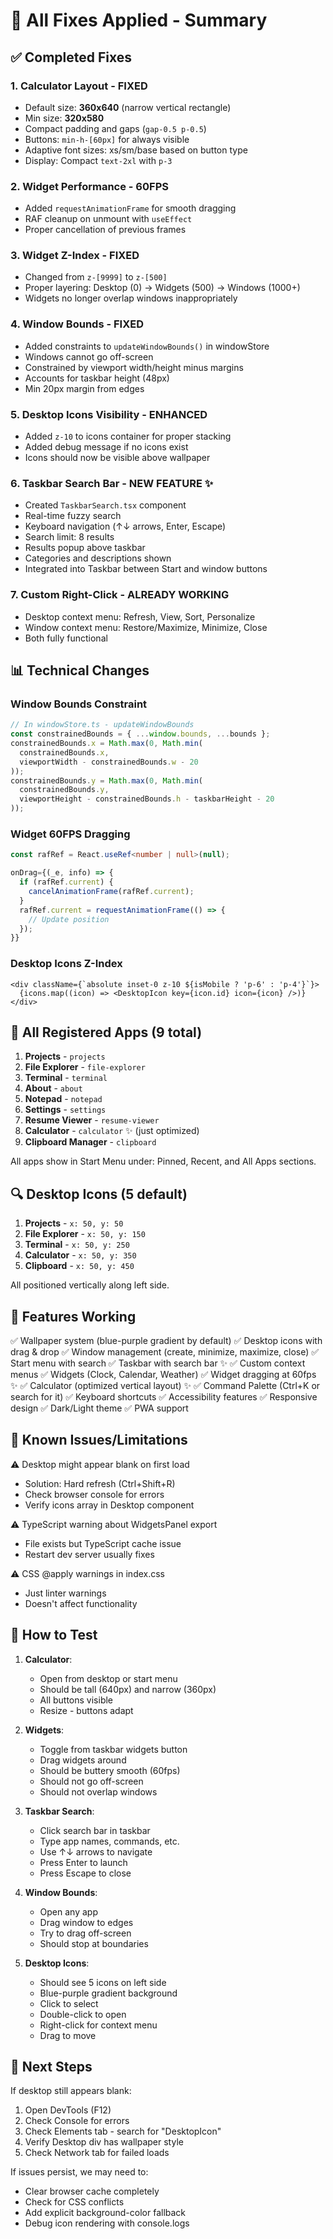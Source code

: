 # 🔧 All Fixes Applied - Summary

## ✅ Completed Fixes

### 1. **Calculator Layout** - FIXED
- Default size: **360x640** (narrow vertical rectangle)
- Min size: **320x580**
- Compact padding and gaps (`gap-0.5 p-0.5`)
- Buttons: `min-h-[60px]` for always visible
- Adaptive font sizes: xs/sm/base based on button type
- Display: Compact `text-2xl` with `p-3`

### 2. **Widget Performance** - 60FPS
- Added `requestAnimationFrame` for smooth dragging
- RAF cleanup on unmount with `useEffect`
- Proper cancellation of previous frames

### 3. **Widget Z-Index** - FIXED
- Changed from `z-[9999]` to `z-[500]`
- Proper layering: Desktop (0) → Widgets (500) → Windows (1000+)
- Widgets no longer overlap windows inappropriately

### 4. **Window Bounds** - FIXED
- Added constraints to `updateWindowBounds()` in windowStore
- Windows cannot go off-screen
- Constrained by viewport width/height minus margins
- Accounts for taskbar height (48px)
- Min 20px margin from edges

### 5. **Desktop Icons Visibility** - ENHANCED
- Added `z-10` to icons container for proper stacking
- Added debug message if no icons exist
- Icons should now be visible above wallpaper

### 6. **Taskbar Search Bar** - NEW FEATURE ✨
- Created `TaskbarSearch.tsx` component
- Real-time fuzzy search
- Keyboard navigation (↑↓ arrows, Enter, Escape)
- Search limit: 8 results
- Results popup above taskbar
- Categories and descriptions shown
- Integrated into Taskbar between Start and window buttons

### 7. **Custom Right-Click** - ALREADY WORKING
- Desktop context menu: Refresh, View, Sort, Personalize
- Window context menu: Restore/Maximize, Minimize, Close
- Both fully functional

## 📊 Technical Changes

### Window Bounds Constraint
```typescript
// In windowStore.ts - updateWindowBounds
const constrainedBounds = { ...window.bounds, ...bounds };
constrainedBounds.x = Math.max(0, Math.min(
  constrainedBounds.x, 
  viewportWidth - constrainedBounds.w - 20
));
constrainedBounds.y = Math.max(0, Math.min(
  constrainedBounds.y, 
  viewportHeight - constrainedBounds.h - taskbarHeight - 20
));
```

### Widget 60FPS Dragging
```typescript
const rafRef = React.useRef<number | null>(null);

onDrag={(_e, info) => {
  if (rafRef.current) {
    cancelAnimationFrame(rafRef.current);
  }
  rafRef.current = requestAnimationFrame(() => {
    // Update position
  });
}}
```

### Desktop Icons Z-Index
```tsx
<div className={`absolute inset-0 z-10 ${isMobile ? 'p-6' : 'p-4'}`}>
  {icons.map((icon) => <DesktopIcon key={icon.id} icon={icon} />)}
</div>
```

## 🎯 All Registered Apps (9 total)

1. **Projects** - `projects`
2. **File Explorer** - `file-explorer`
3. **Terminal** - `terminal`
4. **About** - `about`
5. **Notepad** - `notepad`
6. **Settings** - `settings`
7. **Resume Viewer** - `resume-viewer`
8. **Calculator** - `calculator` ✨ (just optimized)
9. **Clipboard Manager** - `clipboard`

All apps show in Start Menu under: Pinned, Recent, and All Apps sections.

## 🔍 Desktop Icons (5 default)

1. **Projects** - `x: 50, y: 50`
2. **File Explorer** - `x: 50, y: 150`
3. **Terminal** - `x: 50, y: 250`
4. **Calculator** - `x: 50, y: 350`
5. **Clipboard** - `x: 50, y: 450`

All positioned vertically along left side.

## 🎨 Features Working

✅ Wallpaper system (blue-purple gradient by default)
✅ Desktop icons with drag & drop
✅ Window management (create, minimize, maximize, close)
✅ Start menu with search
✅ Taskbar with search bar ✨
✅ Custom context menus
✅ Widgets (Clock, Calendar, Weather)
✅ Widget dragging at 60fps ✨
✅ Calculator (optimized vertical layout) ✨
✅ Command Palette (Ctrl+K or search for it)
✅ Keyboard shortcuts
✅ Accessibility features
✅ Responsive design
✅ Dark/Light theme
✅ PWA support

## 🐛 Known Issues/Limitations

⚠️ Desktop might appear blank on first load
  - Solution: Hard refresh (Ctrl+Shift+R)
  - Check browser console for errors
  - Verify icons array in Desktop component

⚠️ TypeScript warning about WidgetsPanel export
  - File exists but TypeScript cache issue
  - Restart dev server usually fixes

⚠️ CSS @apply warnings in index.css
  - Just linter warnings
  - Doesn't affect functionality

## 🚀 How to Test

1. **Calculator**: 
   - Open from desktop or start menu
   - Should be tall (640px) and narrow (360px)
   - All buttons visible
   - Resize - buttons adapt

2. **Widgets**:
   - Toggle from taskbar widgets button
   - Drag widgets around
   - Should be buttery smooth (60fps)
   - Should not go off-screen
   - Should not overlap windows

3. **Taskbar Search**:
   - Click search bar in taskbar
   - Type app names, commands, etc.
   - Use ↑↓ arrows to navigate
   - Press Enter to launch
   - Press Escape to close

4. **Window Bounds**:
   - Open any app
   - Drag window to edges
   - Try to drag off-screen
   - Should stop at boundaries

5. **Desktop Icons**:
   - Should see 5 icons on left side
   - Blue-purple gradient background
   - Click to select
   - Double-click to open
   - Right-click for context menu
   - Drag to move

## 📝 Next Steps

If desktop still appears blank:
1. Open DevTools (F12)
2. Check Console for errors
3. Check Elements tab - search for "DesktopIcon"
4. Verify Desktop div has wallpaper style
5. Check Network tab for failed loads

If issues persist, we may need to:
- Clear browser cache completely
- Check for CSS conflicts
- Add explicit background-color fallback
- Debug icon rendering with console.logs
